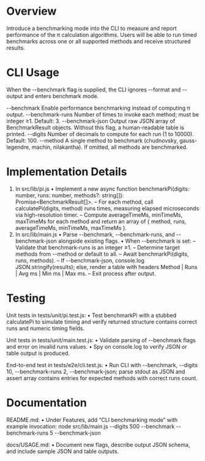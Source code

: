 # Overview

Introduce a benchmarking mode into the CLI to measure and report performance of the π calculation algorithms. Users will be able to run timed benchmarks across one or all supported methods and receive structured results.

# CLI Usage

When the --benchmark flag is supplied, the CLI ignores --format and --output and enters benchmark mode.

--benchmark
    Enable performance benchmarking instead of computing π output.
--benchmark-runs <n>
    Number of times to invoke each method; must be integer ≥1. Default: 3.
--benchmark-json
    Output raw JSON array of BenchmarkResult objects. Without this flag, a human-readable table is printed.
--digits <n>
    Number of decimals to compute for each run (1 to 10000). Default: 100.
--method <name>
    A single method to benchmark (chudnovsky, gauss-legendre, machin, nilakantha). If omitted, all methods are benchmarked.

# Implementation Details

1. In src/lib/pi.js
   • Implement a new async function benchmarkPi(digits: number, runs: number, methods?: string[]): Promise<BenchmarkResult[]>.
     – For each method, call calculatePi(digits, method) runs times, measuring elapsed microseconds via high-resolution timer.
     – Compute averageTimeMs, minTimeMs, maxTimeMs for each method and return an array of { method, runs, averageTimeMs, minTimeMs, maxTimeMs }.
2. In src/lib/main.js
   • Parse --benchmark, --benchmark-runs, and --benchmark-json alongside existing flags.
   • When --benchmark is set:
     – Validate that benchmark-runs is an integer ≥1.
     – Determine target methods from --method or default to all.
     – Await benchmarkPi(digits, runs, methods).
     – If --benchmark-json, console.log JSON.stringify(results); else, render a table with headers Method | Runs | Avg ms | Min ms | Max ms.
     – Exit process after output.

# Testing

Unit tests in tests/unit/pi.test.js:
  • Test benchmarkPi with a stubbed calculatePi to simulate timing and verify returned structure contains correct runs and numeric timing fields.

Unit tests in tests/unit/main.test.js:
  • Validate parsing of --benchmark flags and error on invalid runs values.
  • Spy on console.log to verify JSON or table output is produced.

End-to-end test in tests/e2e/cli.test.js:
  • Run CLI with --benchmark, --digits 10, --benchmark-runs 2, --benchmark-json; parse stdout as JSON and assert array contains entries for expected methods with correct runs count.

# Documentation

README.md:
  • Under Features, add “CLI benchmarking mode” with example invocation:
      node src/lib/main.js --digits 500 --benchmark --benchmark-runs 5 --benchmark-json

docs/USAGE.md:
  • Document new flags, describe output JSON schema, and include sample JSON and table outputs.
